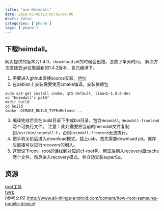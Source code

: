 ```yaml
---
title: "use Heimdall"
date: 2018-03-05T13:06:01+08:00
draft: false
categories: ['phone']
tags: ['phone']
---
```


## 下载heimdall。  

网页提供的版本为1.4.0，download pit的时候会出错。浪费了半天时间。
解决方法直接去git拉取最新的1.4.2版本，自己编译下。  
<!--more-->
1. 需要进入github直接source安装。[地址](https://github.com/Benjamin-Dobell/Heimdall.git)  
2. 在debian上安装需要使用cmake编译。安装依赖包    
```shell  
sudo apt-get install cmake, qt5-default, libusb-1.0.0-dev  
cd "heimdall's path"
mkdir build
cd build
cmake -DCMAKE_BUILD_TYPE=Release ..
```
3. 编译完成后会在build目录下生成bin目录。包含`Heimdall`, `Heimdall-frontend` 两个可执行文件。 
注意：此处需要把当前的heimdall文件复制到`/usr/bin/heimdall`下，否则`Heimdall-frontend`无法执行。
4. 把手机关机后进入download模式。插上usb，首先需要download pit。保存后直接可以进行recovery的刷入。
5. 这里说下root。root的话找到对应的cf-root包。解压后刷入recovery跟cache两个文件。然后进入recovery模式。会自动安装superSu。

## 资源

[root工具](http://download.chainfire.eu/397/CF-Root1/CF-Auto-Root-klte-kltexx-smg900f.zip?retrieve_file=1)   
[twrp](https://dl.twrp.me/klteduos/)   
[参考文档] (http://www.all-things-android.com/content/how-root-samsung-mobile-device)
